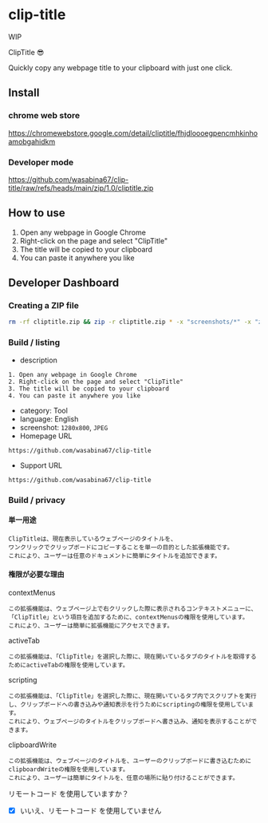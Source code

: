 # clip-title

WIP

ClipTitle 😎

Quickly copy any webpage title to your clipboard with just one click.

## Install

### chrome web store

https://chromewebstore.google.com/detail/cliptitle/fhjdloooegpencmhkinhoamobgahidkm

### Developer mode

https://github.com/wasabina67/clip-title/raw/refs/heads/main/zip/1.0/cliptitle.zip

## How to use

1. Open any webpage in Google Chrome
2. Right-click on the page and select "ClipTitle"
3. The title will be copied to your clipboard
4. You can paste it anywhere you like

## Developer Dashboard

### Creating a ZIP file

```bash
rm -rf cliptitle.zip && zip -r cliptitle.zip * -x "screenshots/*" -x "zip/*"
```

### Build / listing

- description

```
1. Open any webpage in Google Chrome
2. Right-click on the page and select "ClipTitle"
3. The title will be copied to your clipboard
4. You can paste it anywhere you like
```

- category: Tool
- language: English
- screenshot: `1280x800`, `JPEG`
- Homepage URL

```
https://github.com/wasabina67/clip-title
```

- Support URL

```
https://github.com/wasabina67/clip-title
```

### Build / privacy

#### 単一用途

```
ClipTitleは、現在表示しているウェブページのタイトルを、
ワンクリックでクリップボードにコピーすることを単一の目的とした拡張機能です。
これにより、ユーザーは任意のドキュメントに簡単にタイトルを追加できます。
```

#### 権限が必要な理由

contextMenus

```
この拡張機能は、ウェブページ上で右クリックした際に表示されるコンテキストメニューに、
「ClipTitle」という項目を追加するために、contextMenusの権限を使用しています。
これにより、ユーザーは簡単に拡張機能にアクセスできます。
```

activeTab

```
この拡張機能は、「ClipTitle」を選択した際に、現在開いているタブのタイトルを取得するためにactiveTabの権限を使用しています。

```

scripting

```
この拡張機能は、「ClipTitle」を選択した際に、現在開いているタブ内でスクリプトを実行し、クリップボードへの書き込みや通知表示を行うためにscriptingの権限を使用しています。
これにより、ウェブページのタイトルをクリップボードへ書き込み、通知を表示することができます。
```

clipboardWrite

```
この拡張機能は、ウェブページのタイトルを、ユーザーのクリップボードに書き込むためにclipboardWriteの権限を使用しています。
これにより、ユーザーは簡単にタイトルを、任意の場所に貼り付けることができます。
```

リモートコード を使用していますか？

- [x] いいえ、リモートコード を使用していません
